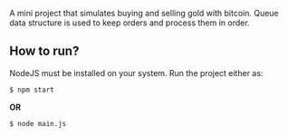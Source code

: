 A mini project that simulates buying and selling gold with bitcoin. Queue data structure is
used to keep orders and process them in order.

##  How to run?
NodeJS must be installed on your system. Run the project either as:
 ```sh
$ npm start
```
**OR**
 ```sh
$ node main.js
```